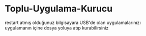# Toplu-Uygulama-Kurucu
restart atmış olduğunuz bilgisayara USB'de olan uygulamalarınızı uygulamanın içine dosya yoluya atıp kurabilirsiniz
